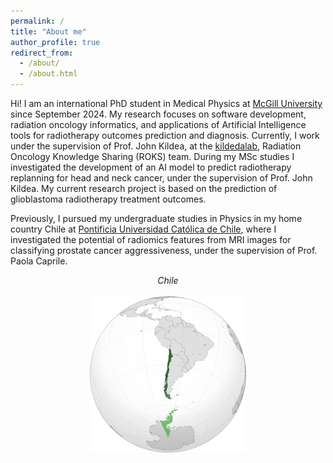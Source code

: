 ```yaml
---
permalink: /
title: "About me"
author_profile: true
redirect_from: 
  - /about/
  - /about.html
---
```


Hi! I am an international PhD student in Medical Physics at [McGill University](https://www.mcgill.ca) since September 2024. My research focuses on software development, radiation oncology informatics, and applications of Artificial Intelligence tools for radiotherapy outcomes prediction and diagnosis. Currently, I work under the supervision of Prof. John Kildea, at the [kildedalab](https://kildealab.com), Radiation Oncology Knowledge Sharing (ROKS) team. During my MSc studies I investigated the development of an AI model to predict radiotherapy replanning for head and neck cancer, under the supervision of Prof. John Kildea. My current research project is based on the prediction of glioblastoma radiotherapy treatment outcomes.

Previously, I pursued my undergraduate studies in Physics in my home country Chile at [Pontificia Universidad Católica de Chile](https://www.uc.cl), where I investigated the potential of radiomics features from MRI images for classifying prostate cancer aggressiveness, under the supervision of Prof. Paola Caprile.

<center><i>Chile</i></center>
<center><br/><img src='/images/chile.png' width="250" height="250"></center>

